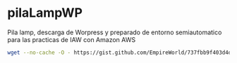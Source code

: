 # pilaLampWP
Pila lamp, descarga de Worpress y preparado de entorno semiautomatico para las practicas de IAW con Amazon AWS


```bash
wget --no-cache -O - https://gist.github.com/EmpireWorld/737fbb9f403d4dd66dee1364d866ba7e/raw/install-lamp.sh | bash
```

